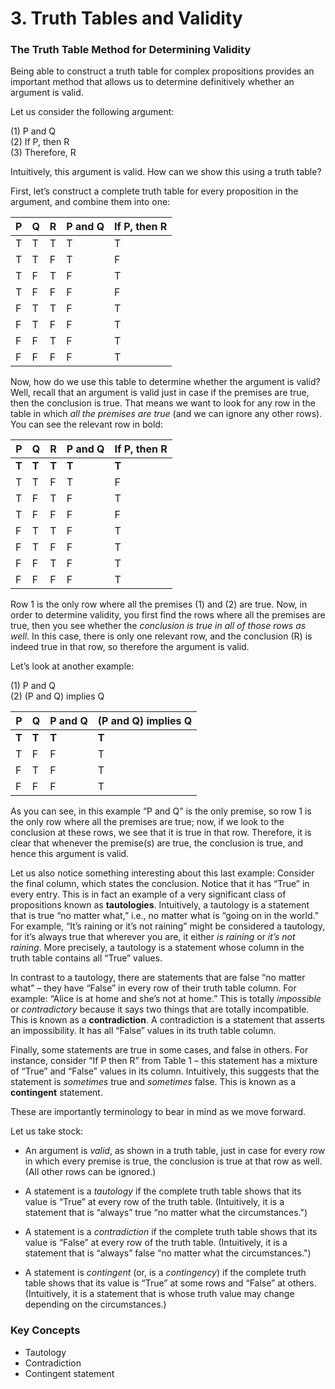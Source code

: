 # 3. Truth Tables and Validity

### The Truth Table Method for Determining Validity

Being able to construct a truth table for complex propositions provides an important method that allows us to determine definitively whether an argument is valid.

Let us consider the following argument:

(1) P and Q
<br> (2) If P, then R
<br> (3) Therefore, R

Intuitively, this argument is valid. How can we show this using a truth table?

First, let’s construct a complete truth table for every proposition in the argument, and combine them into one:

| P | Q | R | P and Q | If P, then R
| - | - | - | ------- | ------------
| T | T | T       | T | T
| T | T | F       | T | F
| T | F | T       | F | T
| T | F | F       | F | F
| F | T | T       | F | T
| F | T | F       | F | T
| F | F | T       | F | T
| F | F | F       | F | T

Now, how do we use this table to determine whether the argument is valid? Well, recall that an argument is valid just in case if the premises are true, then the conclusion is true. That means we want to look for any row in the table in which *all the premises are true* (and we can ignore any other rows). You can see the relevant row in bold:

| P | Q | R | P and Q | If P, then R
| - | - | - | -------- |-----------
| **T** | **T** | **T**       | **T** | **T**
| T | T | F       | T | F
| T | F | T       | F | T
| T | F | F       | F | F
| F | T | T       | F | T
| F | T | F       | F | T
| F | F | T       | F | T
| F | F | F       | F | T

Row 1 is the only row where all the premises (1) and (2) are true. Now, in order to determine validity, you first find the rows where all the premises are true, then you see whether the *conclusion is true in all of those rows as well*. In this case, there is only one relevant row, and the conclusion (R) is indeed true in that row, so therefore the argument is valid.

Let’s look at another example:

(1) P and Q
<br> (2) (P and Q) implies Q

| P | Q | P and Q | (P and Q) implies Q
| - | - | - | --------------------
| **T** | **T** | **T**       | **T**
| T | F | F       | T
| F | T | F       | T
| F | F | F       | T

As you can see, in this example “P and Q” is the only premise, so row 1 is the only row where all the premises are true; now, if we look to the conclusion at these rows, we see that it is true in that row. Therefore, it is clear that whenever the premise(s) are true, the conclusion is true, and hence this argument is valid.

Let us also notice something interesting about this last example: Consider the final column, which states the conclusion. Notice that it has “True” in every entry. This is in fact an example of a very significant class of propositions known as **tautologies**. Intuitively, a tautology is a statement that is true “no matter what,” i.e., no matter what is “going on in the world.” For example, “It’s raining or it’s not raining” might be considered a tautology, for it’s always true that wherever you are, it either *is raining* or *it’s not raining*. More precisely, a tautology is a statement whose column in the truth table contains all “True” values.

In contrast to a tautology, there are statements that are false “no matter what” – they have “False” in every row of their truth table column. For example: “Alice is at home and she’s not at home.” This is totally *impossible* or *contradictory* because it says two things that are totally incompatible. This is known as a **contradiction**. A contradiction is a statement that asserts an impossibility. It has all “False” values in its truth table column.

Finally, some statements are true in some cases, and false in others. For instance, consider “If P then R” from Table 1 – this statement has a mixture of “True” and “False” values in its column. Intuitively, this suggests that the statement is *sometimes* true and *sometimes* false. This is known as a **contingent** statement.

These are importantly terminology to bear in mind as we move forward.

Let us take stock:


* An argument is *valid*, as shown in a truth table, just in case for every row in which every premise is true, the conclusion is true at that row as well. (All other rows can be ignored.)

* A statement is a *tautology* if the complete truth table shows that its value is “True” at every row of the truth table. (Intuitively, it is a statement that is “always” true “no matter what the circumstances.")

* A statement is a *contradiction* if the complete truth table shows that its value is “False” at every row of the truth table. (Intuitively, it is a statement that is “always” false “no matter what the circumstances.")

* A statement is *contingent* (or, is a *contingency*) if the complete truth table shows that its value is “True” at some rows and “False” at others. (Intuitively, it is a statement that is whose truth value may change depending on the circumstances.)

### Key Concepts
* Tautology
* Contradiction
* Contingent statement
